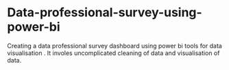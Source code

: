 # Data-professional-survey-using-power-bi
Creating a data professional survey dashboard using power bi tools for data visualisation .
It involes uncomplicated cleaning of data and visualisation of data.
